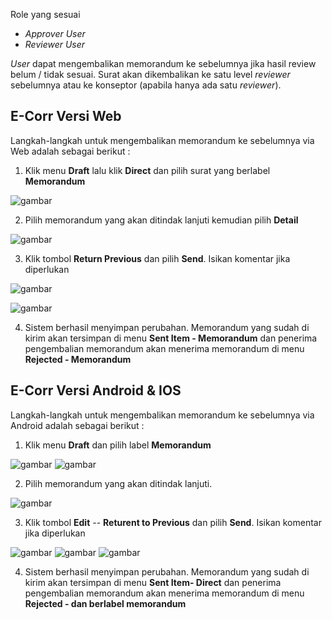 Role yang sesuai

- _Approver User_
- _Reviewer User_

_User_ dapat mengembalikan memorandum ke sebelumnya jika hasil review belum / tidak sesuai. Surat akan dikembalikan ke satu level _reviewer_ sebelumnya atau ke konseptor (apabila hanya ada satu _reviewer_).

## **E-Corr Versi Web**

Langkah-langkah untuk mengembalikan memorandum ke sebelumnya via Web adalah sebagai berikut :

1. Klik menu **Draft** lalu klik **Direct** dan pilih surat yang berlabel **Memorandum**

![gambar](Memorandum/MM_Web/02MM-39.png)

2. Pilih memorandum yang akan ditindak lanjuti kemudian pilih **Detail**

![gambar](Memorandum/MM_Web/02MM-40.png)

3. Klik tombol **Return Previous** dan pilih **Send**. Isikan komentar jika diperlukan

![gambar](Memorandum/MM_Web/02MM-41.png)

![gambar](Memorandum/MM_Web/03MM-41.png)

4. Sistem berhasil menyimpan perubahan. Memorandum yang sudah di kirim akan tersimpan di menu **Sent Item - Memorandum** dan penerima pengembalian memorandum akan menerima memorandum di menu **Rejected - Memorandum**


## **E-Corr Versi Android & IOS**

Langkah-langkah untuk mengembalikan memorandum ke sebelumnya via Android adalah sebagai berikut :

1. Klik menu **Draft** dan pilih label **Memorandum**

![gambar](Memorandum/MM_Android/Kembalimemo/02A01.png) ![gambar](Memorandum/MM_Android/Kembalimemo/02A02.png)

2. Pilih memorandum yang akan ditindak lanjuti.

![gambar](Memorandum/MM_Android/Kembalimemo/02A03.png)

3. Klik tombol **Edit** -- **Returent to Previous** dan pilih **Send**. Isikan komentar jika diperlukan

![gambar](Memorandum/MM_Android/Kembalimemo/02A04.png)
![gambar](Memorandum/MM_Android/Kembalimemo/02A05.png)
![gambar](Memorandum/MM_Android/Kembalimemo/02A06.png)

4. Sistem berhasil menyimpan perubahan. Memorandum yang sudah di kirim akan tersimpan di menu **Sent Item- Direct** dan penerima pengembalian memorandum akan menerima memorandum di menu **Rejected - dan berlabel memorandum**
